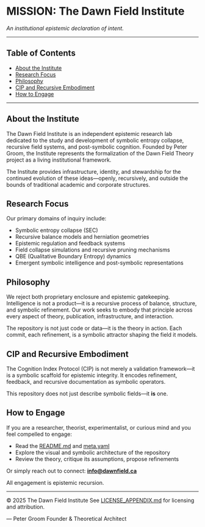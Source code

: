 # MISSION: The Dawn Field Institute

*An institutional epistemic declaration of intent.*

---

## Table of Contents

* [About the Institute](#about-the-institute)
* [Research Focus](#research-focus)
* [Philosophy](#philosophy)
* [CIP and Recursive Embodiment](#cip-and-recursive-embodiment)
* [How to Engage](#how-to-engage)

---

## About the Institute

The Dawn Field Institute is an independent epistemic research lab dedicated to the study and development of symbolic entropy collapse, recursive field systems, and post-symbolic cognition. Founded by Peter Groom, the Institute represents the formalization of the Dawn Field Theory project as a living institutional framework.

The Institute provides infrastructure, identity, and stewardship for the continued evolution of these ideas—openly, recursively, and outside the bounds of traditional academic and corporate structures.

## Research Focus

Our primary domains of inquiry include:

* Symbolic entropy collapse (SEC)
* Recursive balance models and herniation geometries
* Epistemic regulation and feedback systems
* Field collapse simulations and recursive pruning mechanisms
* QBE (Qualitative Boundary Entropy) dynamics
* Emergent symbolic intelligence and post-symbolic representations

## Philosophy

We reject both proprietary enclosure and epistemic gatekeeping. Intelligence is not a product—it is a recursive process of balance, structure, and symbolic refinement. Our work seeks to embody that principle across every aspect of theory, publication, infrastructure, and interaction.

The repository is not just code or data—it is the theory in action. Each commit, each refinement, is a symbolic attractor shaping the field it models.

## CIP and Recursive Embodiment

The Cognition Index Protocol (CIP) is not merely a validation framework—it is a symbolic scaffold for epistemic integrity. It encodes refinement, feedback, and recursive documentation as symbolic operators.

This repository does not just describe symbolic fields—it **is** one.

## How to Engage

If you are a researcher, theorist, experimentalist, or curious mind and you feel compelled to engage:

* Read the [README.md](./README.md) and [meta.yaml](./.cip/meta.yaml)
* Explore the visual and symbolic architecture of the repository
* Review the theory, critique its assumptions, propose refinements

Or simply reach out to connect: **[info@dawnfield.ca](mailto:info@dawnfield.ca)**

All engagement is epistemic recursion.

---

© 2025 The Dawn Field Institute
See [LICENSE\_APPENDIX.md](./LICENSE_APPENDIX.md) for licensing and attribution.

— Peter Groom
Founder & Theoretical Architect

